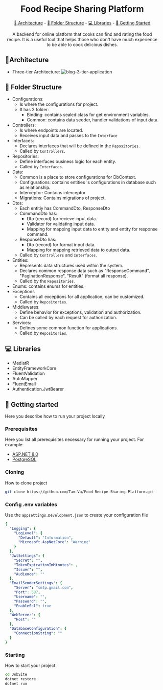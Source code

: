 

<h1 align="center" style="font-weight: bold;">Food Recipe Sharing Platform</h1>

<p align="center">
<a href="#architecture">📐 Architecture</a> -
<a href="#structure">📂 Folder Structure</a> -
<a href="#libraries">💻 Libraries</a> -
<a href="#started">🚀 Getting Started</a>
</p>


<p align="center">A backend for online platform that cooks can find and rating the food recipe. It is a useful tool that helps those who don't have much experience to be able to cook delicious dishes.</p>

<h2 id="architecture">📐Architecture</h2>


- Three-tier Architecture:
![blog-3-tier-application](https://github.com/user-attachments/assets/bad5acb5-9225-46fc-a1d1-7d857d9bac62)
 
<h2 id="structure">📂 Folder Structure</h2>

- Configurations:
  - Is where the configurations for project. 
  - It has 2 folder:
	  - Binding: contains sealed class for get environment variables.
	  - Common: contains data seeder, handler validations of input data.
- Controllers:
  - Is where endpoints are located.
  - Receives input data and passes to the `Interface`
- Interfaces: 
	- Declares interfaces that will be defined in the `Repositories`.
	- Called by `Controllers`.
- Repositories: 
	- Define interfaces business logic for each entity.
	- Called by `Interfaces`.
- Data:
  - Common is a place to store configurations for DbContext.
  - Configurations: contains entities 's configurations in database such as relationship.
  - Interceptor: Contains interceptor.
  - Migrations: Contains migrations of project.
- Dtos: 
	- Each entitiy has CommandDto, ResponseDto
  - CommandDto has: 
	  - Dto (record) for recieve input data.
	  - Validator for validating input data.
	  - Mapping for mapping input data to entity and entity for response command.
  - ResponseDto has:
	- Dto (record) for format input data.
	- Mapping for mapping retrieved data to output data.
  - Called by `Controllers` and `Interfaces`.
- Entities:
  - Represents data structures used within the system.
  - Declares common response data such as "ResponseCommand",  "PaginationResponse", "Result" (format all response).
  - Called by the `Repositories`.
- Enums: contains enums for entities.
- Exceptions
	- Contains all exceptions for all application, can be customized.
	- Called by `Repositories`.
- Middlewares:
	- Define behavior for exceptions, validation and authorization.
	- Can be called by each request for authorization. 
- Services:
	- Defines some common function for applications.
	- Called by `Repositories`.
<h2 id="libraries">💻 Libraries</h2>

- MediatR
- EntityFrameworkCore
- FluentValidation
- AutoMapper
- FluentEmail
- Authentication.JwtBearer

<h2 id="started">🚀 Getting started</h2>

Here you describe how to run your project locally

<h3>Prerequisites</h3>

Here you list all prerequisites necessary for running your project. For example:

- [ASP.NET 8.0](https://dotnet.microsoft.com/en-us/download/dotnet/8.0)
- [PostgreSQL](https://www.postgresql.org/)

<h3>Cloning</h3>

How to clone project

```bash
git clone https://github.com/Tam-Vu/Food-Recipe-Sharing-Platform.git
```

<h3>Config .env variables</h2>

Use the `appsettings.Development.json` to create your configuration file 

```yaml
{
  "Logging": {
    "LogLevel": {
      "Default": "Information",
      "Microsoft.AspNetCore": "Warning"
    }
  },
  "JwtSettings": {
    "Secret": "",
    "TokenExpirationInMinutes": ,
    "Issuer": "",
    "Audience": ""
  },
  "EmailSenderSettings": {
    "Server": "smtp.gmail.com",
    "Port": 587,
    "Username": "",
    "Password": "",
    "EnableSsl": true
  },
  "WebServer": {
    "Host": ""
  },
  "DatabaseConfiguration": {
    "ConnectionString": ""
  }
}
```

<h3>Starting</h3>

How to start your project

```bash
cd JobSite
dotnet restore
dotnet run
```

